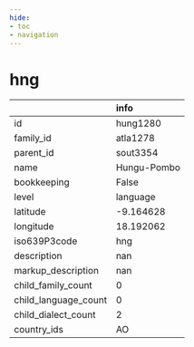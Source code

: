 ```yaml
---
hide:
- toc
- navigation
---
```

# hng
|                      | info        |
|:---------------------|:------------|
| id                   | hung1280    |
| family_id            | atla1278    |
| parent_id            | sout3354    |
| name                 | Hungu-Pombo |
| bookkeeping          | False       |
| level                | language    |
| latitude             | -9.164628   |
| longitude            | 18.192062   |
| iso639P3code         | hng         |
| description          | nan         |
| markup_description   | nan         |
| child_family_count   | 0           |
| child_language_count | 0           |
| child_dialect_count  | 2           |
| country_ids          | AO          |